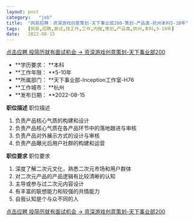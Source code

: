 ```yaml
---
layout:	post
category:	"job"
title:	"网易招聘：资深游戏创意策划-天下事业部200-策划-产品类-杭州本科5-10年"
tags:	[网易,招聘,面试,找工作,工作,内推,策划,产品类,杭州,本科,5-10年]
date:	2022-08-15
---
```


[点击应聘 投简历就有面试机会 -> 资深游戏创意策划-天下事业部200](http://mobile.bole.netease.com/bole/boleDetail?id=42327&employeeId=346f03c3cda5f04c&key=all)



- **学历要求： **本科
- **工作年限： **5-10年
- **所属部门： **天下事业部-Inception工作室-H76
- **工作城市： **杭州
- **发布日期： **2022-08-15



**职位描述**
职位描述
   1. 负责产品核心气质的构建和设计
   2. 负责产品核心气质在各产品环节中的落地跟进与审核
   3. 负责产品对外展示方式的设计与审核
   4. 负责产品曝光后用户社群的构建和运营




**职位要求**
职位要求
   1. 深度了解二次元文化，熟悉二次元市场和用户群体
   2. 对二次元产品的产品逻辑有比较清晰的认知
   3. 主导或参与过二次元内容设计
   4. 有丰富的联想能力和较强的共情能力
   5. 自我认知是个与众不同的人



[点击应聘 投简历就有面试机会 -> 资深游戏创意策划-天下事业部200](http://mobile.bole.netease.com/bole/boleDetail?id=42327&employeeId=346f03c3cda5f04c&key=all)